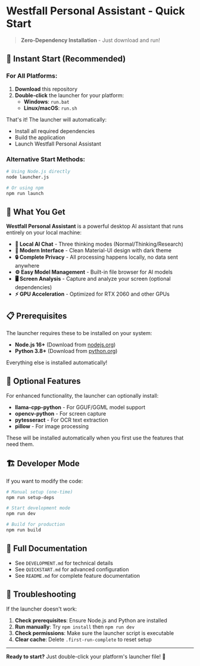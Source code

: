 # Westfall Personal Assistant - Quick Start

> **Zero-Dependency Installation** - Just download and run!

## 🚀 Instant Start (Recommended)

### For All Platforms:
1. **Download** this repository
2. **Double-click** the launcher for your platform:
   - **Windows**: `run.bat`
   - **Linux/macOS**: `run.sh`

That's it! The launcher will automatically:
- Install all required dependencies
- Build the application
- Launch Westfall Personal Assistant

### Alternative Start Methods:
```bash
# Using Node.js directly
node launcher.js

# Or using npm
npm run launch
```

## 🎯 What You Get

**Westfall Personal Assistant** is a powerful desktop AI assistant that runs entirely on your local machine:

- **🤖 Local AI Chat** - Three thinking modes (Normal/Thinking/Research)
- **📱 Modern Interface** - Clean Material-UI design with dark theme
- **🔒 Complete Privacy** - All processing happens locally, no data sent anywhere
- **⚙️ Easy Model Management** - Built-in file browser for AI models
- **🖥️ Screen Analysis** - Capture and analyze your screen (optional dependencies)
- **⚡ GPU Acceleration** - Optimized for RTX 2060 and other GPUs

## 📋 Prerequisites

The launcher requires these to be installed on your system:
- **Node.js 16+** (Download from [nodejs.org](https://nodejs.org/))
- **Python 3.8+** (Download from [python.org](https://python.org/))

Everything else is installed automatically!

## 🔧 Optional Features

For enhanced functionality, the launcher can optionally install:
- **llama-cpp-python** - For GGUF/GGML model support
- **opencv-python** - For screen capture
- **pytesseract** - For OCR text extraction
- **pillow** - For image processing

These will be installed automatically when you first use the features that need them.

## 🏗️ Developer Mode

If you want to modify the code:

```bash
# Manual setup (one-time)
npm run setup-deps

# Start development mode
npm run dev

# Build for production
npm run build
```

## 📖 Full Documentation

- See `DEVELOPMENT.md` for technical details
- See `QUICKSTART.md` for advanced configuration
- See `README.md` for complete feature documentation

## 🐛 Troubleshooting

If the launcher doesn't work:

1. **Check prerequisites**: Ensure Node.js and Python are installed
2. **Run manually**: Try `npm install` then `npm run dev`
3. **Check permissions**: Make sure the launcher script is executable
4. **Clear cache**: Delete `.first-run-complete` to reset setup

---

**Ready to start?** Just double-click your platform's launcher file! 🎉
